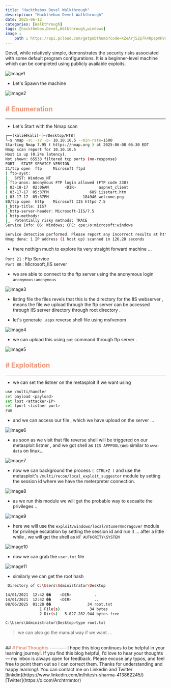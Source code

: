 ```yaml
---
title: "Hackthebox Devel Walkthrough"
description: "Hackthebox Devel Walkthrough"
date: 2025-06-12
categories: [Walkthrough]
tags: [hackthebox,Devel,Walkthrough,windows]
image :
    path : https://api.pcloud.com/getpubthumb?code=XZeArj5Zp7k40papmHVs7B5nYhm9A06cK2vy&linkpassword=&size=598x381&crop=0&type=auto
---
```


Devel, while relatively simple, demonstrates the security risks associated with some default program configurations. It is a beginner-level machine which can be completed using publicly available exploits.

![Image1](https://api.pcloud.com/getpubthumb?code=XZoXcj5ZjraVyBSeYILfBGeUrYrBcY9OSeQX&linkpassword=&size=1563x174&crop=0&type=auto)

- Let's Spawn the machine

![Image2](https://api.pcloud.com/getpubthumb?code=XZVVcj5Zfm5CEUUmSLhSuUqo1oXyFBT1mXVV&linkpassword=&size=1553x203&crop=0&type=auto)

## <span style="color: DarkSalmon;"><b># Enumeration</b></span> 
---------

- Let's Start with the Nmap scan 

```bash
┌──(kali㉿kali)-[~/Desktop/HTB]
└─$ nmap -sC -sV -p- 10.10.10.5 --min-rate=1500      
Starting Nmap 7.95 ( https://nmap.org ) at 2025-06-08 06:30 EDT
Nmap scan report for 10.10.10.5
Host is up (0.24s latency).
Not shown: 65533 filtered tcp ports (no-response)
PORT   STATE SERVICE VERSION
21/tcp open  ftp     Microsoft ftpd
| ftp-syst: 
|_  SYST: Windows_NT
| ftp-anon: Anonymous FTP login allowed (FTP code 230)
| 03-18-17  02:06AM       <DIR>          aspnet_client
| 03-17-17  05:37PM                  689 iisstart.htm
|_03-17-17  05:37PM               184946 welcome.png
80/tcp open  http    Microsoft IIS httpd 7.5
|_http-title: IIS7
|_http-server-header: Microsoft-IIS/7.5
| http-methods: 
|_  Potentially risky methods: TRACE
Service Info: OS: Windows; CPE: cpe:/o:microsoft:windows

Service detection performed. Please report any incorrect results at https://nmap.org/submit/ .
Nmap done: 1 IP address (1 host up) scanned in 126.28 seconds
```

- there nothign much to explore its very straight forward machine ...

`Port 21` : Ftp Service <br>
`Port 80` : Microsoft_IIS server 

- we are able to connect to the ftp server using the anonymous login
`anonymous:anonymous`

![Image3](https://api.pcloud.com/getpubthumb?code=XZ5Vcj5ZFLMgCh6km8H8u2rm1mxmr7iLt2aV&linkpassword=&size=737x265&crop=0&type=auto)

- listing file the files revels that this is the directory for the IIS webserver , means the file we upload through the ftp server can be accessed through IIS server directory through root directory . 

- let's generate `.aspx` reverse shell file  using msfvenom 

![Image4](https://api.pcloud.com/getpubthumb?code=XZHVcj5ZzW3PBnFSIwLYb21nkC59FzaaCRh7&linkpassword=&size=943x142&crop=0&type=auto)

- we can upload this using `put` command through ftp server .

![Image5](https://api.pcloud.com/getpubthumb?code=XZLVcj5ZjwnYGnvOQzX61e4tCCha6f22yeK7&linkpassword=&size=1891x135&crop=0&type=auto)

## <span style="color: DarkSalmon;"><b># Exploitation</b></span> 
--------

- we can set the listner on the metasploit if we want using 

```bash
use /multi/handler
set payload <payload>
set lost <attacker-IP>
set lport <listner port>
run
```

- and we can access our file , which we have upload on the server ... 

![Image6](https://api.pcloud.com/getpubthumb?code=XZ4Vcj5ZJ6moRWoAHbycoc0qEF28uJQXrDW7&linkpassword=&size=558x124&crop=0&type=auto)

- as soon as we visit that file reverse shell will be triggered on our metasploit listner , and we got shell as `IIS APPPOOL\Web` similar to `www-data` on linux... 

![Image7](https://api.pcloud.com/getpubthumb?code=XZQVcj5Za4LaokSFJnJTaFe3MrYWEbtiQyYy&linkpassword=&size=990x136&crop=0&type=auto)

- now we can background the process `( CTRL+Z )` and use the metasploit's `/multi/recon/local_exploit_suggestor` module by setting the session id where we have the meterpreter connection. 

![Image8](https://api.pcloud.com/getpubthumb?code=XZmVcj5Z5582C5rNqsVlyTB4SV6m9HekOHNX&linkpassword=&size=1121x612&crop=0&type=auto)


- as we run this module we will get the probable way to escaalte the privileges .. 

![Image9](https://api.pcloud.com/getpubthumb?code=XZjVcj5ZLzRJTwNB9lYxIsOVJkv6GXJ7S2O7&linkpassword=&size=1174x609&crop=0&type=auto)

- here we will use the `exploit/windows/local/ntusermndragover` module for privilege escalation by setting the session id and run it ... after a little while , we will get the shell as `NT AUTHORITY\SYSTEM`

![Image10](https://api.pcloud.com/getpubthumb?code=XZ2Vcj5ZJkaYHybD5OBItQUugp4Xf8ErMBtk&linkpassword=&size=961x309&crop=0&type=auto)

- now we can grab the `user.txt` file 

![Image11](https://api.pcloud.com/getpubthumb?code=XZDVcj5ZEF86TVA4TF7NTg3IaRcxyuaJuOM7&linkpassword=&size=539x246&crop=0&type=auto)

- similarly we can get the root hash 

```bash
 Directory of C:\Users\Administrator\Desktop

14/01/2021  12:42 ��    <DIR>          .
14/01/2021  12:42 ��    <DIR>          ..
08/06/2025  01:28 ��                34 root.txt
               1 File(s)             34 bytes
               2 Dir(s)   5.027.282.944 bytes free

C:\Users\Administrator\Desktop>type root.txt
```
> we can also go the manual way if we want ... 


<br>
## <span style="color: DarkSalmon;"><b># Final Thoughts</b></span>
--------
I hope this blog continues to be helpful in your learning journey!. If you find this blog helpful, I’d love to hear your thoughts — my inbox is always open for feedback. Please excuse any typos, and feel free to point them out so I can correct them. Thanks for understanding and happy learning!. You can contact me on Linkedin and Twitter <br>
[linkdin](https://www.linkedin.com/in/hitesh-sharma-413862245/) <br>
[Twitter](https://x.com/Archtrmntor) <br>









